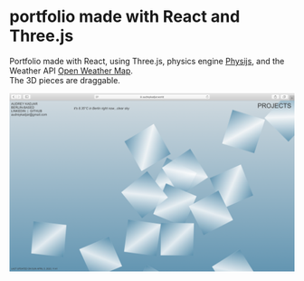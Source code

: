 # portfolio made with React and Three.js

Portfolio made with React, using Three.js, physics engine [Physijs](https://github.com/chandlerprall/Physijs), and the Weather API [Open Weather Map](https://openweathermap.org/api). <br /> The 3D pieces are draggable.

![screenshot](screenshot.png)
